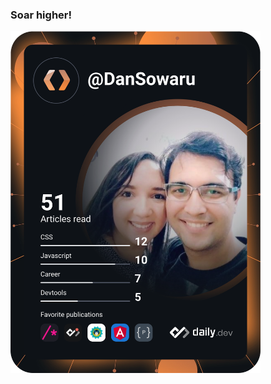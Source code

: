 ### Soar higher!

<a href="https://https://github.com/DanSowaru/DanSowaru"><img src="https://github.com/DanSowaru/DanSowaru/blob/master/devcard.svg" width="400" alt="Dan Sowaru's Dev Card"/></a>

<!--
**DanSowaru/DanSowaru** is a ✨ _special_ ✨ repository because its `README.md` (this file) appears on your GitHub profile.

Here are some ideas to get you started:

- 🔭 I’m currently working on ...
- 🌱 I’m currently learning ...
- 👯 I’m looking to collaborate on ...
- 🤔 I’m looking for help with ...
- 💬 Ask me about ...
- 📫 How to reach me: ...
- 😄 Pronouns: ...
- ⚡ Fun fact: ...
-->

